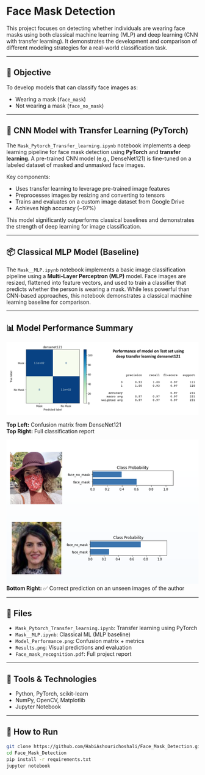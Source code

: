 # Face Mask Detection

This project focuses on detecting whether individuals are wearing face masks using both classical machine learning (MLP) and deep learning (CNN with transfer learning). It demonstrates the development and comparison of different modeling strategies for a real-world classification task.

---

## 🎯 Objective

To develop models that can classify face images as:
- Wearing a mask (`face_mask`)
- Not wearing a mask (`face_no_mask`)

---

## 🧠 CNN Model with Transfer Learning (PyTorch)

The `Mask_Pytorch_Transfer_learning.ipynb` notebook implements a deep learning pipeline for face mask detection using **PyTorch** and **transfer learning**. A pre-trained CNN model (e.g., DenseNet121) is fine-tuned on a labeled dataset of masked and unmasked face images.

Key components:
- Uses transfer learning to leverage pre-trained image features
- Preprocesses images by resizing and converting to tensors
- Trains and evaluates on a custom image dataset from Google Drive
- Achieves high accuracy (~97%) 

This model significantly outperforms classical baselines and demonstrates the strength of deep learning for image classification.

---

## 📦 Classical MLP Model (Baseline)

The `Mask__MLP.ipynb` notebook implements a basic image classification pipeline using a **Multi-Layer Perceptron (MLP)** model. Face images are resized, flattened into feature vectors, and used to train a classifier that predicts whether the person is wearing a mask. While less powerful than CNN-based approaches, this notebook demonstrates a classical machine learning baseline for comparison.

---

## 📊 Model Performance Summary

![Model Performance](Model_Performance.png)

**Top Left:** Confusion matrix from DenseNet121  
**Top Right:** Full classification report  

![Model Performance](Demo_Output.png)
**Bottom Right:** ✅ Correct prediction on an unseen images of the author 

---

## 📁 Files

- `Mask_Pytorch_Transfer_learning.ipynb`: Transfer learning using PyTorch
- `Mask__MLP.ipynb`: Classical ML (MLP baseline)
- `Model_Performance.png`: Confusion matrix + metrics
- `Results.png`: Visual predictions and evaluation
- `Face_mask_recognition.pdf`: Full project report

---

## 🔧 Tools & Technologies

- Python, PyTorch, scikit-learn
- NumPy, OpenCV, Matplotlib
- Jupyter Notebook

---

## 🚀 How to Run

```bash
git clone https://github.com/HabiAshourichoshali/Face_Mask_Detection.git
cd Face_Mask_Detection
pip install -r requirements.txt  
jupyter notebook
